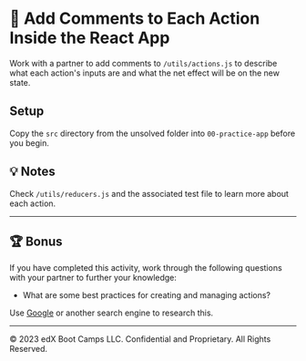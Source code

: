 # 📐 Add Comments to Each Action Inside the React App

Work with a partner to add comments to `/utils/actions.js` to describe what each action's inputs are and what the net effect will be on the new state.

## Setup

Copy the `src` directory from the unsolved folder into `00-practice-app` before you begin.

## 💡 Notes

Check `/utils/reducers.js` and the associated test file to learn more about each action.

---

## 🏆 Bonus

If you have completed this activity, work through the following questions with your partner to further your knowledge:

* What are some best practices for creating and managing actions?

Use [Google](https://www.google.com) or another search engine to research this.

---
© 2023 edX Boot Camps LLC. Confidential and Proprietary. All Rights Reserved.
